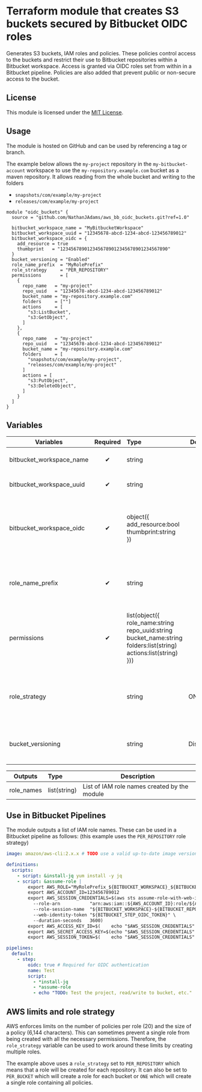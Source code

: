 # Terraform module that creates S3 buckets secured by Bitbucket OIDC roles

Generates S3 buckets, IAM roles and policies.
These policies control access to the buckets and restrict their use to Bitbucket repositories within a Bitbucket
workspace.
Access is granted via OIDC roles set from within in a Bitbucket pipeline.
Policies are also added that prevent public or non-secure access to the bucket.

## License

This module is licensed under the [MIT License](./LICENSE).

## Usage

The module is hosted on GitHub and can be used by referencing a tag or branch.

The example below allows the `my-project` repository in the `my-bitbucket-account` workspace to use the `my-repository.example.com` bucket as a maven repository.
It allows reading from the whole bucket and writing to the folders
  - `snapshots/com/example/my-project`
  - `releases/com/example/my-project`

```hcl
module "oidc_buckets" {
  source = "github.com/NathanJAdams/aws_bb_oidc_buckets.git?ref=1.0"

  bitbucket_workspace_name = "MyBitbucketWorkspace"
  bitbucket_workspace_uuid = "12345678-abcd-1234-abcd-123456789012"
  bitbucket_workspace_oidc = {
    add_resource = true
    thumbprint   = "1234567890123456789012345678901234567890"
  }
  bucket_versioning = "Enabled"
  role_name_prefix  = "MyRolePrefix"
  role_strategy     = "PER_REPOSITORY"
  permissions       = [
    {
      repo_name   = "my-project"
      repo_uuid   = "12345678-abcd-1234-abcd-123456789012"
      bucket_name = "my-repository.example.com"
      folders     = [""]
      actions     = [
        "s3:ListBucket",
        "s3:GetObject",
      ]
    },
    {
      repo_name   = "my-project"
      repo_uuid   = "12345678-abcd-1234-abcd-123456789012"
      bucket_name = "my-repository.example.com"
      folders     = [
        "snapshots/com/example/my-project",
        "releases/com/example/my-project"
      ]
      actions = [
        "s3:PutObject",
        "s3:DeleteObject",
      ]
    }
  ]
}
```

## Variables

| Variables                | Required | Type                                                                                                                                     | Default  | Description                                                                                                                            |
|--------------------------|:--------:|:-----------------------------------------------------------------------------------------------------------------------------------------|----------|----------------------------------------------------------------------------------------------------------------------------------------|
| bitbucket_workspace_name |    ✔     | string                                                                                                                                   |          | The name of the Bitbucket workspace                                                                                                    |
| bitbucket_workspace_uuid |    ✔     | string                                                                                                                                   |          | The UUID of the Bitbucket workspace                                                                                                    |
| bitbucket_workspace_oidc |    ✔     | object({<br/>add_resource:bool<br/>thumbprint:string<br/>})                                                                              |          | The OIDC configuration for the Bitbucket workspace. If a resource is not added, the existing resource will be used                     |
| role_name_prefix         |    ✔     | string                                                                                                                                   |          | The prefix to use for the IAM roles. If a `role_strategy` of `ONE` is used, it will be used as the role name                           |
| permissions              |    ✔     | list(object({<br/>role_name:string<br/>repo_uuid:string<br/>bucket_name:string<br/>folders:list(string)<br/>actions:list(string)<br/>})) |          | List of permissions to apply. Entries in the `folders` list allow actions on the folder (or bucket if empty) and everything inside it. |
| role_strategy            |          | string                                                                                                                                   | ONE      | Which roles to add, one of [ONE, PER_BUCKET, PER_REPOSITORY]. Policies will be added to the roles accordingly                          |
| bucket_versioning        |          | string                                                                                                                                   | Disabled | S3 bucket versioning option, one of [Enabled, Suspended, Disabled]                                                                     |

| Outputs    | Type         | Description                                  |
|------------|:-------------|----------------------------------------------|
| role_names | list(string) | List of IAM role names created by the module |


## Use in Bitbucket Pipelines

The module outputs a list of IAM role names.
These can be used in a Bitbucket pipeline as follows:
(this example uses the `PER_REPOSITORY` role strategy)

```yaml
image: amazon/aws-cli:2.x.x # TODO use a valid up-to-date image version

definitions:
  scripts:
    - script: &install-jq yum install -y jq
    - script: &assume-role |
        export AWS_ROLE="MyRolePrefix_${BITBUCKET_WORKSPACE}_${BITBUCKET_REPO_SLUG}"
        export AWS_ACCOUNT_ID=123456789012
        export AWS_SESSION_CREDENTIALS=$(aws sts assume-role-with-web-identity \
          --role-arn           "arn:aws:iam::${AWS_ACCOUNT_ID}:role/${AWS_ROLE}" \
          --role-session-name  "${BITBUCKET_WORKSPACE}-${BITBUCKET_REPO_SLUG}-session-${BITBUCKET_BUILD_NUMBER}" \
          --web-identity-token "${BITBUCKET_STEP_OIDC_TOKEN}" \
          --duration-seconds   3600)
        export AWS_ACCESS_KEY_ID=$(    echo "$AWS_SESSION_CREDENTIALS" | jq -r '.Credentials.AccessKeyId')
        export AWS_SECRET_ACCESS_KEY=$(echo "$AWS_SESSION_CREDENTIALS" | jq -r '.Credentials.SecretAccessKey')
        export AWS_SESSION_TOKEN=$(    echo "$AWS_SESSION_CREDENTIALS" | jq -r '.Credentials.SessionToken')

pipelines:
  default:
    - step:
        oidc: true # Required for OIDC authentication
        name: Test
        script:
          - *install-jq
          - *assume-role
          - echo "TODO: Test the project, read/write to bucket, etc."
```

## AWS limits and role strategy

AWS enforces limits on the number of policies per role (20) and the size of a policy (6,144 characters).
This can sometimes prevent a single role from being created with all the necessary permissions.
Therefore, the `role_strategy` variable can be used to work around these limits by creating multiple roles.

The example above uses a `role_strategy` set to `PER_REPOSITORY` which means that a role will be created for each repository.
It can also be set to `PER_BUCKET` which will create a role for each bucket or `ONE` which will create a single role containing all policies.
